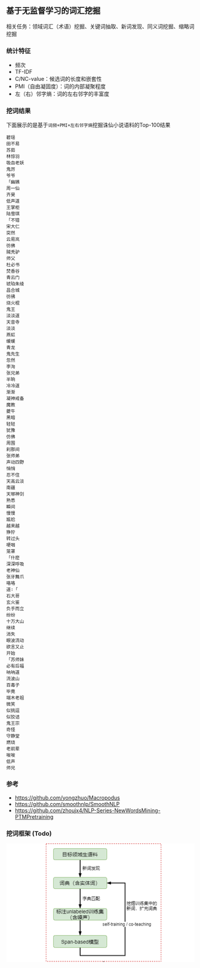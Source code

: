 ## 基于无监督学习的词汇挖掘

相关任务：领域词汇（术语）挖掘、关键词抽取、新词发现、同义词挖掘、缩略词挖掘

### 统计特征
+ 频次
+ TF-IDF
+ C/NC-value：候选词的长度和嵌套性
+ PMI（自由凝固度）：词的内部凝聚程度
+ 左（右）邻字熵：词的左右邻字的丰富度

### 挖词结果
下面展示的是基于`词频+PMI+左右邻字熵`挖掘诛仙小说语料的Top-100结果
```
碧瑶
田不易
苏茹
林惊羽
吸血老妖
鬼厉
爷爷
「幽姨
周一仙
齐昊
低声道
王掌柜
陆雪琪
「不错
宋大仁
突然
云易岚
彷佛
贼秃驴
师父
杜必书
焚香谷
青云门
琥珀朱绫
昌合城
彷彿
烧火棍
鬼王
淡淡道
天音寺
淡淡
燕虹
缓缓
青龙
鬼先生
忽然
李洵
张兄弟
半晌
冷冷道
渐渐
凝神戒备
魔教
夔牛
黑暗
轻轻
犹豫
仿佛
周围
刹那间
张师弟
声动四野
悄悄
忍不住
天高云淡
南疆
天琊神剑
熟悉
瞬间
慢慢
尴尬
越来越
狰狞
转过头
哽咽
笼罩
「什麽
深深呼吸
老神仙
张牙舞爪
咯咯
道∶「
石大哥
玄火鉴
负手而立
纷纷
十万大山
继续
消失
眼波流动
欲言又止
开始
「苏师妹
必有后福
呐呐道
流波山
百毒子
毕竟
端木老祖
微笑
似挑逗
似狡诘
鬼王宗
奇怪
守静堂
燃烧
老前辈
唆唆
低声
师兄
```

### 参考
+ https://github.com/yongzhuo/Macropodus
+ https://github.com/smoothnlp/SmoothNLP
+ https://github.com/zhoujx4/NLP-Series-NewWordsMining-PTMPretraining

### 挖词框架 (Todo)

<img src='wd.png' />
